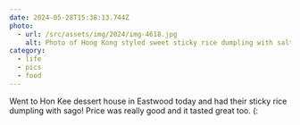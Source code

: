 ```yaml
---
date: 2024-05-28T15:38:13.744Z
photo:
  - url: /src/assets/img/2024/img-4618.jpg
    alt: Photo of Hong Kong styled sweet sticky rice dumpling with salted egg yolk crumble in coconut milk with sago.
category:
  - life
  - pics
  - food
---
```


Went to Hon Kee dessert house in Eastwood today and had their sticky rice dumpling with sago! Price was really good and it tasted great too. (:
